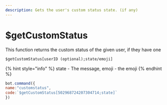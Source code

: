 ```yaml
---
description: Gets the user's custom status state. (if any)
---
```


# $getCustomStatus

This function returns the custom status of the given user, if they have one

```
$getCustomStatus[userID (optional);state/emoji]
```

{% hint style="info" %}
state - The message, emoji - the emoji
{% endhint %}

```javascript
bot.command({
name:"customstatus",
code:`$getCustomStatus[502968724207304714;state]`
})
```
